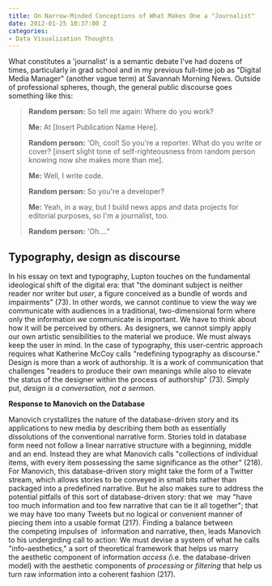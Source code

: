 ```yaml
---
title: On Narrow-Minded Conceptions of What Makes One a "Journalist"
date: 2012-01-25 10:37:00 Z
categories:
- Data Visualization Thoughts
---
```


<p>What constitutes a 'journalist' is a semantic debate I've had dozens of times, particularly in grad school and in my previous full-time job as "Digital Media Manager" (another vague term) at Savannah Morning News. Outside of professional spheres, though, the general public discourse goes something like this:</p>
<blockquote><p><strong>Random person:</strong> So tell me again: Where do you work?</p>
<p><strong>Me:</strong> At [Insert Publication Name Here].</p>
<p><strong>Random person:</strong> 'Oh, cool! So you're a reporter. What do you write or cover? [insert slight tone of self-righteousness from random person knowing now she makes more than me].</p>
<p><strong>Me:</strong> Well, I write code.</p>
<p><strong>Random person:</strong> So you're a developer?</p>
<p><strong>Me:</strong> Yeah, in a way, but I build news apps and data projects for editorial purposes, so I'm a journalist, too.</p>
<p><strong>Random person:</strong> 'Oh...."</p></blockquote>
<h2>Typography, design as discourse</h2>
<p>In his essay on text and typography, Lupton touches on the fundamental ideological shift of the digital era: that "the dominant subject is neither reader nor writer but <em>user</em>, a figure conceived as a bundle of words and impairments" (73). In other words, we cannot continue to view the way we communicate with audiences in a traditional, two-dimensional form where only the information <em>we</em> communicate is important. We have to think about how it will be perceived by others. As designers, we cannot simply apply our own artistic sensibilities to the material we produce. We must always keep the user in mind. In the case of typography, this user-centric approach requires what Katherine McCoy calls "redefining typography as discourse." Design is more than a work of authorship. It is a work of communication that challenges "readers to produce their own meanings while also to elevate the status of the designer within the process of authorship" (73). Simply put, <em>design is a conversation, not a sermon.</em></p>
<p><strong>Response to Manovich on the Database</strong></p>
<p>Manovich crystallizes the nature of the database-driven story and its applications to new media by describing them both as essentially dissolutions of the conventional narrative form. Stories told in database form need not follow a linear narrative structure with a beginning, middle and an end. Instead they are what Manovich calls "collections of individual items, with every item possessing the same significance as the other" (218). For Manovich, this database-driven story might take the form of a Twitter stream, which allows stories to be conveyed in small bits rather than packaged into a predefined narrative. But he also makes sure to address the potential pitfalls of this sort of database-driven story: that we  may "have too much information and too few narrative that can tie it all together"; that we may have too many Tweets but no logical or convenient manner of piecing them into a usable format (217). Finding a balance between the competing impulses of  information and narrative, then, leads Manovich to his undergirding call to action: We must devise a system of what he calls "info-aesthetics," a sort of theoretical framework that helps us marry the aesthetic component of information <em>access (</em>i.e. the database-driven model) with the aesthetic components of <em>processing </em>or <em>filtering</em> that help us turn raw information into a coherent fashion (217).</p>
<p>&nbsp;</p>
